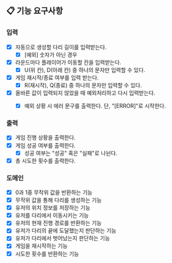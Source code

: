 ## 📋 기능 요구사항

### 입력
- [x] 자동으로 생성할 다리 길이를 입력받는다.
  - [x] [예외] 숫자가 아닌 경우
- [x] 라운드마다 플레이어가 이동할 칸을 입력받는다.
  - [x] U(위 칸), D(아래 칸) 중 하나의 문자만 입력할 수 있다.
- [x] 게임 재시작/종료 여부를 입력 받는다.
  - [x] R(재시작), Q(종료) 중 하나의 문자만 입력할 수 있다.
- [x] 올바른 값이 입력되지 않았을 때 예외처리하고 다시 입력받는다.
  - [x] 예외 상황 시 에러 문구를 출력한다. 단, "[ERROR]"로 시작한다.


### 출력
- [x] 게임 진행 상황을 출력한다.
- [x] 게임 성공 여부를 출력한다.
  - [x] 성공 여부는 "성공" 혹은 "실패"로 나뉜다.
- [x] 총 시도한 횟수를 출력한다.

### 도메인
- [x] 0과 1중 무작위 값을 반환하는 기능
- [x] 무작위 값을 통해 다리를 생성하는 기능
- [x] 유저의 위치 정보를 저장하는 기능
- [x] 유저를 다리에서 이동시키는 기능
- [x] 유저의 현재 진행 경로를 반환하는 기능
- [x] 유저가 다리의 끝에 도달했는지 판단하는 기능
- [x] 유저가 다리에서 벗어났는지 판단하는 기능
- [x] 게임을 재시작하는 기능
- [x] 시도한 횟수를 반환하는 기능